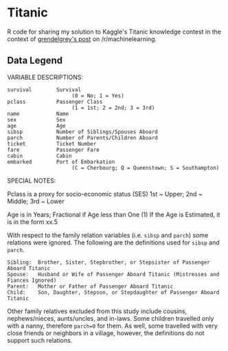 Titanic
=======

R code for sharing my solution to Kaggle's Titanic knowledge contest in the context of [grendelgrey's post](http://www.reddit.com/r/MachineLearning/comments/1j4prp/lets_learn_r_together_kaggles_titanic_competition/) on /r/machinelearning.

Data Legend
-----------

VARIABLE DESCRIPTIONS:

	survival        Survival
						 (0 = No; 1 = Yes)
	pclass          Passenger Class
						 (1 = 1st; 2 = 2nd; 3 = 3rd)
	name            Name
	sex             Sex
	age             Age
	sibsp           Number of Siblings/Spouses Aboard
	parch           Number of Parents/Children Aboard
	ticket          Ticket Number
	fare            Passenger Fare
	cabin           Cabin
	embarked        Port of Embarkation
						 (C = Cherbourg; Q = Queenstown; S = Southampton)

SPECIAL NOTES:

Pclass is a proxy for socio-economic status (SES)
	1st ~ Upper; 2nd ~ Middle; 3rd ~ Lower

Age is in Years; Fractional if Age less than One (1)
	If the Age is Estimated, it is in the form xx.5

With respect to the family relation variables (i.e. `sibsp` and `parch`) some relations were ignored.  The following are the definitions used for `sibsp` and `parch`.

	Sibling:  Brother, Sister, Stepbrother, or Stepsister of Passenger Aboard Titanic
	Spouse:   Husband or Wife of Passenger Aboard Titanic (Mistresses and Fiances Ignored)
	Parent:   Mother or Father of Passenger Aboard Titanic
	Child:    Son, Daughter, Stepson, or Stepdaughter of Passenger Aboard Titanic

Other family relatives excluded from this study include cousins, nephews/nieces, aunts/uncles, and in-laws.  Some children travelled only with a nanny, therefore `parch=0` for them.  As well, some travelled with very close friends or neighbors in a village, however, the definitions do not support such relations.